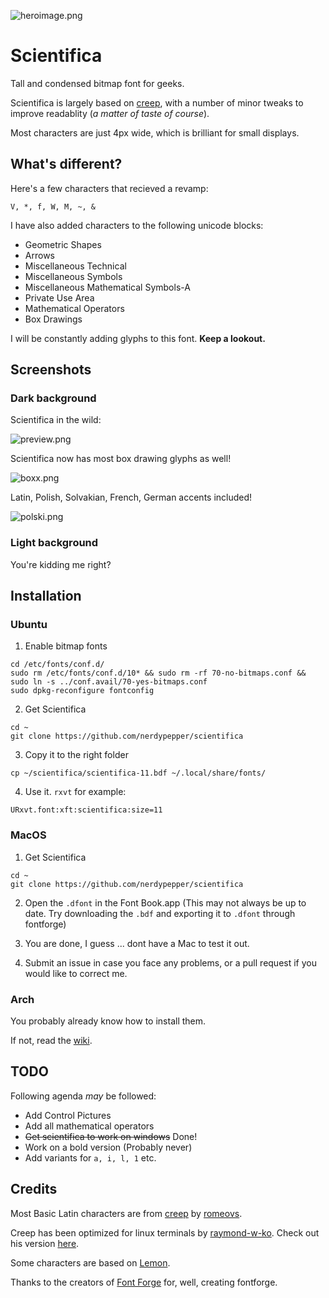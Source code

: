 ![heroimage.png](https://0x0.st/sPD9.png)

# Scientifica


Tall and condensed bitmap font for geeks.


Scientifica is largely based on [creep](https://github.com/romeovs/creep), with a number
of minor tweaks to improve readablity (*a matter of taste of course*).

Most characters are just 4px wide, which is brilliant for small displays.


## What's different?


Here's a few characters that recieved a revamp:

`V, *, f, W, M, ~, & `

I have also added characters to the following unicode blocks:

 - Geometric Shapes 
 - Arrows 
 - Miscellaneous Technical 
 - Miscellaneous Symbols
 - Miscellaneous Mathematical Symbols-A
 - Private Use Area
 - Mathematical Operators
 - Box Drawings

I will be constantly adding glyphs to this font. **Keep a lookout.**



## Screenshots

### Dark background

Scientifica in the wild:

![preview.png](https://0x0.st/sPpq.png)


Scientifica now has most box drawing glyphs as well!

![boxx.png](https://0x0.st/sPpP.png)


Latin, Polish, Solvakian, French, German accents included!

![polski.png](https://0x0.st/sPpZ.png)

### Light background


You're kidding me right?




## Installation


### Ubuntu


 1. Enable bitmap fonts
 ```shell
 cd /etc/fonts/conf.d/
 sudo rm /etc/fonts/conf.d/10* && sudo rm -rf 70-no-bitmaps.conf && sudo ln -s ../conf.avail/70-yes-bitmaps.conf
 sudo dpkg-reconfigure fontconfig
  ```

 2. Get Scientifica
 ```shell
 cd ~ 
 git clone https://github.com/nerdypepper/scientifica
 ```

 3. Copy it to the right folder
 ```shell 
 cp ~/scientifica/scientifica-11.bdf ~/.local/share/fonts/
 ```

 4. Use it. `rxvt` for example:

 `URxvt.font:xft:scientifica:size=11`


### MacOS


 1. Get Scientifica
 ```shell
 cd ~
 git clone https://github.com/nerdypepper/scientifica
 ```

 2. Open the `.dfont` in the Font Book.app (This may not always be up to date. Try downloading the `.bdf` and exporting it to `.dfont` through fontforge)

 3. You are done, I guess ... dont have a Mac to test it out.

 4. Submit an issue in case you face any problems, or a pull request if you would like to correct me.


### Arch

You probably already know how to install them.

If not, read the [wiki](https://wiki.archlinux.org/index.php/fonts).




## TODO

Following agenda *may* be followed:

 - Add Control Pictures
 - Add all mathematical operators
 - ~~Get scientifica to work on windows~~ Done!
 - Work on a bold version (Probably never)
 - Add variants for `a, i, l, 1` etc.



## Credits

Most Basic Latin characters are from [creep](https://github.com/romeovs/creep) by [romeovs](https://github.com/romeovs/).

Creep has been optimized for linux terminals by [raymond-w-ko](https://github.com/raymond-w-ko/). Check out his version [here](https://github.com/raymond-w-ko/creep2).

Some characters are based on [Lemon](http://artwizaleczapka.sourceforge.net/).

Thanks to the creators of [Font Forge](https://fontforge.github.io/en-US/) for, well, creating fontforge.
